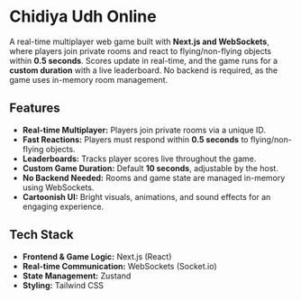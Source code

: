 # Chidiya Udh Online

A real-time multiplayer web game built with **Next.js and WebSockets**, where players join private rooms and react to flying/non-flying objects within **0.5 seconds**. Scores update in real-time, and the game runs for a **custom duration** with a live leaderboard. No backend is required, as the game uses in-memory room management.

## Features

- **Real-time Multiplayer:** Players join private rooms via a unique ID.
- **Fast Reactions:** Players must respond within **0.5 seconds** to flying/non-flying objects.
- **Leaderboards:** Tracks player scores live throughout the game.
- **Custom Game Duration:** Default **10 seconds**, adjustable by the host.
- **No Backend Needed:** Rooms and game state are managed in-memory using WebSockets.
- **Cartoonish UI:** Bright visuals, animations, and sound effects for an engaging experience.

## Tech Stack

- **Frontend & Game Logic:** Next.js (React)
- **Real-time Communication:** WebSockets (Socket.io)
- **State Management:** Zustand
- **Styling:** Tailwind CSS
